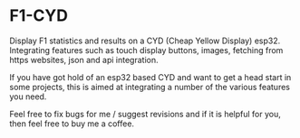 # F1-CYD
Display F1 statistics and results on a CYD (Cheap Yellow Display) esp32. Integrating features such as touch display buttons, images, fetching from https websites, json and api integration.

If you have got hold of an esp32 based CYD and want to get a head start in some projects, this is aimed at integrating a number of the various features you need.

Feel free to fix bugs for me / suggest revisions and if it is helpful for you, then feel free to buy me a coffee.
